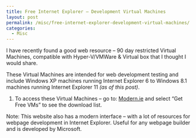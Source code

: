 ```yaml
---
title: Free Internet Explorer – Development Virtual Machines
layout: post
permalink: /misc/free-internet-explorer-development-virtual-machines/
categories:
  - Misc
---
```

I have recently found a good web resource – 90 day restricted Virtual Machines, compatible with Hyper-V/VMWare & Virtual box that I thought I would share. 

These Virtual Machines are intended for web development testing and include Windows XP machines running Internet Explorer 6 to Windows 8.1 machines running Internet Explorer 11 _(as of this post)_. 

  1. To access these Virtual Machines – go to: <a href="https://developer.microsoft.com/en-us/microsoft-edge/tools/vms/" target="_blank">Modern.ie</a> and select &#8220;Get Free VMs&#8221; to see the download list. 

Note: This website also has a modern interface – with a lot of resources for webpage development in Internet Explorer. Useful for any webpage builder and is developed by Microsoft.
